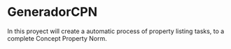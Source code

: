 # GeneradorCPN
In this proyect will create a automatic process of property listing tasks, to a complete Concept Property Norm.
